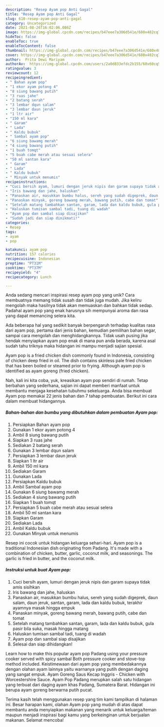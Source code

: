 ```yaml
---
description: "Resep Ayam pop Anti Gagal"
title: "Resep Ayam pop Anti Gagal"
slug: 610-resep-ayam-pop-anti-gagal
category: Uncategorized
date: 2021-08-26T16:02:06.086Z
image: https://img-global.cpcdn.com/recipes/b47eee7a306d541e/680x482cq70/ayam-pop-foto-resep-utama.jpg
hideToc: false
enableToc: true
enableTocContent: false
thumbnail: https://img-global.cpcdn.com/recipes/b47eee7a306d541e/680x482cq70/ayam-pop-foto-resep-utama.jpg
cover: https://img-global.cpcdn.com/recipes/b47eee7a306d541e/680x482cq70/ayam-pop-foto-resep-utama.jpg
author:  Prita Dewi Mariyam
authorAv:  https://img-global.cpcdn.com/users/2a0d833efdc2b155/60x60cq50/avatar.jpg
ratingvalue: 3
reviewcount: 12
recipeingredient:
- " Bahan ayam pop"
- "1 ekor ayam potong 4"
- "8 siung bawang putih"
- "3 ruas jahe"
- "2 batang serah"
- "3 lembar dqun salam"
- "3 lembar daun jeruk"
- "1 ltr air"
- "150 ml kara"
- " Garam"
- " Lada"
- " Kaldu bubuk"
- " Sambal ayam pop"
- "6 siung bawamg merah"
- "4 siung bawang putih"
- "1 buah tomqt"
- "5 buah cabe merah atau sesuai selera"
- "50 ml santan kara"
- " Garam"
- " Lada"
- " Kaldu bubuk"
- " Minyak untuk menumis"
recipeinstructions:
- "Cuci bersih ayam, lumuri dengan jeruk nipis dan garam supaya tidak amis sisihkan"
- "Iris bawang dan jahe, haluskan"
- "Panaskan air, masukkan bumbu halus, sereh yang sudah digeprek, daun salam, daun jeruk, santan, garam, lada dan kaldu bubuk, terakhir ayamnya masak hingga empuk"
- "Panaskan minyak, goreng bawang merah, bawang putih, cabe dan tomat"
- "Setelah matang tambahkan santan, garam, lada dan kaldu bubuk, gula pasir bila suka, masak hingga matang"
- "Haluskan tumisan sambal tadi, tuang di wadah"
- "Ayam pop dan sambal siap disajikan"
- "Sudah jadi dan siap dinikmati!"
categories:
- Resep
tags:
- ayam
- pop

katakunci: ayam pop 
nutrition: 157 calories
recipecuisine: Indonesian
preptime: "PT31M"
cooktime: "PT37M"
recipeyield: "4"
recipecategory: Lunch

---
```



Anda sedang mencari inspirasi resep ayam pop yang unik? Cara membuatnya memang tidak susah dan tidak juga mudah. Jika keliru mengolah maka hasilnya tidak akan memuaskan dan bahkan tidak sedap. Padahal ayam pop yang enak harusnya sih mempunyai aroma dan rasa yang dapat memancing selera kita.


Ada beberapa hal yang sedikit banyak berpengaruh terhadap kualitas rasa dari ayam pop, pertama dari jenis bahan, kemudian pemilihan bahan segar, sampai cara mengolah dan menghidangkannya. Tidak usah pusing jika hendak menyiapkan ayam pop enak di mana pun anda berada, karena asal sudah tahu triknya maka hidangan ini mampu menjadi sajian spesial.

Ayam pop is a fried chicken dish commonly found in Indonesia, consisting of chicken deep fried in oil. The dish contains skinless pale fried chicken that has been boiled or steamed prior to frying. Although ayam pop is identified as ayam goreng (fried chicken).


Nah, kali ini kita coba, yuk, kreasikan ayam pop sendiri di rumah. Tetap berbahan yang sederhana, sajian ini dapat memberi manfaat untuk membantu menjaga kesehatan tubuhmu sekeluarga. Anda bisa membuat Ayam pop memakai 22 jenis bahan dan 7 tahap pembuatan. Berikut ini cara dalam membuat hidangannya.

<!--inarticleads1-->

##### Bahan-bahan dan bumbu yang dibutuhkan dalam pembuatan Ayam pop:

1. Persiapkan  Bahan ayam pop
1. Gunakan 1 ekor ayam potong 4
1. Ambil 8 siung bawang putih
1. Siapkan 3 ruas jahe
1. Sediakan 2 batang serah
1. Gunakan 3 lembar dqun salam
1. Persiapkan 3 lembar daun jeruk
1. Siapkan 1 ltr air
1. Ambil 150 ml kara
1. Sediakan  Garam
1. Gunakan  Lada
1. Persiapkan  Kaldu bubuk
1. Ambil  Sambal ayam pop
1. Gunakan 6 siung bawamg merah
1. Sediakan 4 siung bawang putih
1. Siapkan 1 buah tomqt
1. Persiapkan 5 buah cabe merah atau sesuai selera
1. Ambil 50 ml santan kara
1. Siapkan  Garam
1. Sediakan  Lada
1. Ambil  Kaldu bubuk
1. Gunakan  Minyak untuk menumis


Resep ini cocok untuk hidangan keluarga sehari-hari. Ayam pop is a traditional Indonesian dish originating from Padang. It&#39;s made with a combination of chicken, butter, garlic, coconut milk, and seasonings. The garlic is fried in butter, and the coconut milk. 

<!--inarticleads2-->

##### Instruksi untuk buat Ayam pop:

1. Cuci bersih ayam, lumuri dengan jeruk nipis dan garam supaya tidak amis sisihkan
1. Iris bawang dan jahe, haluskan
1. Panaskan air, masukkan bumbu halus, sereh yang sudah digeprek, daun salam, daun jeruk, santan, garam, lada dan kaldu bubuk, terakhir ayamnya masak hingga empuk
1. Panaskan minyak, goreng bawang merah, bawang putih, cabe dan tomat
1. Setelah matang tambahkan santan, garam, lada dan kaldu bubuk, gula pasir bila suka, masak hingga matang
1. Haluskan tumisan sambal tadi, tuang di wadah
1. Ayam pop dan sambal siap disajikan
1. Selesai dan siap dihidangkan!

Learn how to make this popular ayam pop Padang using your pressure cooker served with spicy sambal Both pressure cooker and stove-top method included. Keistimewaan dari ayam pop yang membedakannya dengan olahan ayam lainnya yaitu warnanya yang putih dengan daging yang sangat empuk. Ayam Goreng Saus Kecap Inggris - Chicken with Worcestershire Sauce. Ayam Pop Padang merupkan salah satu hidangan yang terbuat dari daging ayam khas Padang, Sumatera Barat. Hidangan ini berupa ayam goreng berwarna putih pucat. 

Terima kasih telah menggunakan resep yang tim kami tampilkan di halaman ini. Besar harapan kami, olahan Ayam pop yang mudah di atas dapat membantu anda menyiapkan makanan yang menarik untuk keluarga/teman maupun menjadi inspirasi bagi kamu yang berkeinginan untuk berjualan makanan. Selamat mencoba!
